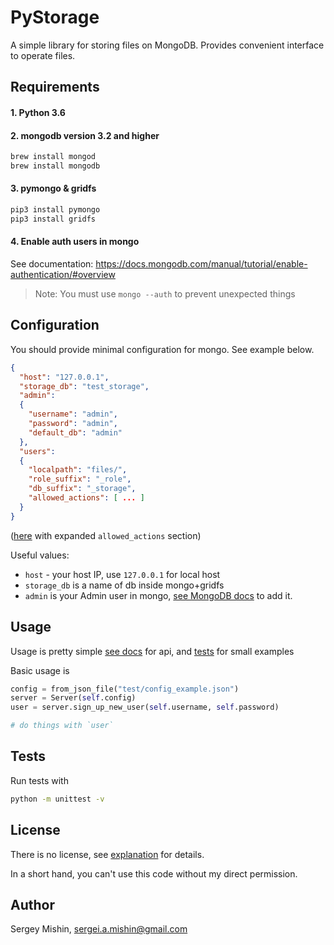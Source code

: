 # PyStorage

A simple library for storing files on MongoDB. Provides convenient
interface to operate files.

## Requirements ##

#### 1. Python 3.6
#### 2. mongodb version 3.2 and higher

``` bash
brew install mongod
brew install mongodb
```

#### 3. pymongo & gridfs

``` bash
pip3 install pymongo
pip3 install gridfs
```


#### 4. Enable auth users in mongo

See documentation: https://docs.mongodb.com/manual/tutorial/enable-authentication/#overview

> Note: You must use `mongo --auth` to prevent unexpected things

## Configuration

You should provide minimal configuration for mongo. See example below.

``` json
{
  "host": "127.0.0.1",
  "storage_db": "test_storage",
  "admin":
  {
    "username": "admin",
    "password": "admin",
    "default_db": "admin"
  },
  "users":
  {
    "localpath": "files/",
    "role_suffix": "_role",
    "db_suffix": "_storage",
    "allowed_actions": [ ... ]
  }
}
```

([here](test/config_example.json) with expanded `allowed_actions` section)

Useful values: 

* `host` - your host IP, use `127.0.0.1` for local host
* `storage_db` is a name of db inside mongo+gridfs
* `admin` is your Admin user in mongo, [see MongoDB docs](https://docs.mongodb.com/manual/tutorial/enable-authentication/#overview) to add it.

## Usage

Usage is pretty simple [see docs](https://qezz.github.io/pystorage/) for api, and [tests](test) for small examples

Basic usage is

``` python
config = from_json_file("test/config_example.json")
server = Server(self.config)
user = server.sign_up_new_user(self.username, self.password)

# do things with `user`
```


## Tests

Run tests with 

``` bash
python -m unittest -v
```

## License

There is no license, see [explanation](https://choosealicense.com/no-license/) for details.

In a short hand, you can't use this code without my direct permission.

## Author

Sergey Mishin, sergei.a.mishin@gmail.com
